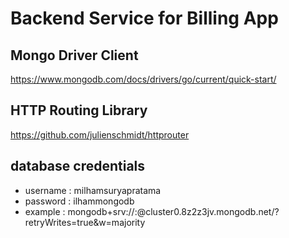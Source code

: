 # Backend Service for Billing App

## Mongo Driver Client
https://www.mongodb.com/docs/drivers/go/current/quick-start/

## HTTP Routing Library
https://github.com/julienschmidt/httprouter

## database credentials
- username : milhamsuryapratama
- password : ilhammongodb
- example : mongodb+srv://<username>:<password>@cluster0.8z2z3jv.mongodb.net/?retryWrites=true&w=majority